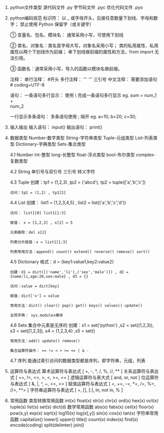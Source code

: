 1. python文件类型
   源代码文件    .py
   字节码文件    .pyc
   优化代码文件  .pyo

2. python编码规范
   标识符： 
        以 _ 或字母开头，后接任意数量下划线、字母和数字；
        禁止使用 Python 保留字（或关键字）
   
      ① 变量名、包名、模块名： 通常采用小写，可使用下划线
   
      ② 类名、对象名：类名首字母大写，对象名采用小写；
                类的私用属性、私用属性以两个下划线作为前缀；
                单下划线做前缀的属性和方法，from import 无法引用。
   
      ③ 函数名：通常采用小写，导入的函数以模块名做前缀。

   注释：
        单行注释： #开头
        多行注释： ''' ''' 三引号
        中文注释： 需要添加语句 # coding=UTF-8

   语句：
    一条语句多行显示：
        使用 \ 完成一条语句多行显示
        eg. sum = num_1 +\
                  num_2
    
    一行显示多条语句：
        多条语句使用 ; 隔开
        eg. a=10; b=20; c=30;
    
3. 输入输出
   输入语句： input()
   输出语句： print()          

4. 数据类型
   Number-数字类型  String-字符串类型  Tuple-元组类型  List-列表类型  Dictionary-字典类型  Sets-集合类型
   
   4.1 Number
       int-整型  long-长整型  float-浮点类型  bool-布尔类型  complex-复数类型

   4.2 String
       单引号与双引号  三引号  转义字符   

   4.3 Tuple
       创建：tp1 = (1,2,3) ,tp2 = ('abcd'), tp2 = tuple(['a','b','c'])
       
       访问：tp1 = (1,2) , tp1[2]   

   4.4 List
       创建： list1 = [1,2,3,4,5] , list2 = list(('a','b','c','d'))

       访问： list1[0] list1[1:3] 

       赋值： x = [1,2,3] , x[2] = 5 

       元素删除：del x[2]

       列表分片赋值：x = list1[1:3]

       列表常用方法：append() count() extend() reverse() remove() sort()
       
   4.5 Dictionary
       格式：d = {key1:value1,key2:value2}

       创建：d1 = dict([('name','li'),('sex','male')]) , d2 = {name:li,age:20,sex:male} , d3 = {} 

       访问：value = dict[key] 

       赋值：dict['x'] = value

       常用方法：dict() clear() pop() get() keys() values() update()

       全局字典： sys.modules模块

   4.6 Sets  集合中元素是无序的
       创建：s1 = set('python') ,s2 = set((1,2,3)), s3 = set([1,2,3]), s4 = {1,2,3,4} ,s5 = set() 

       常用方法：add() update() remove() 

       集合运算符操作： == != < > >= <= | & -

   4.7 序列
       能通过索引访问的数据类型都是序列，即字符串，元组，列表

2. 运算符与表达式
   算术运算符与表达式       [ +, -, *, /, %, //, ** ]
   关系运算符与表达式       [ ==, !=, <>, >, <, >=, <= ]
   逻辑运算符与表大式       [ and, or, not ]
   位运算符与表达式         [ &, |, ^, ~, <<, >> ]
   赋值运算符与表达式       [ =, +=, -=, *=, /=, %=, //=, **= ]
   字符串运算符与表达式     [ +, [], [:], in, not in, % ]

3. 常用函数
   类型转换常用函数        int(x) float(x) str(x) chr(x) ord(x) hex(x) oct(x) tuple(s) list(s) set(s) dict(d)
   数学常用函数            abs(x) fabs(x) ceil(x) floor(x) pow(x,y) exp(x) sqrt(x) log10(x) log(x[,y]) sin(x) cos(x) tan(x)
   字符串常用函数          capitalize() lower() upper() title() count(x) index(s) find(s) encode(coding) split(delimter) join()